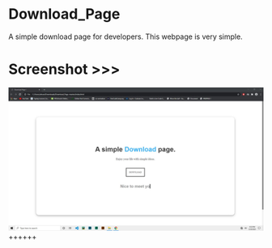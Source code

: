 # Download_Page
A simple download page for developers. This webpage is very simple.

# Screenshot >>>
![alt text](https://github.com/AhsanParadise/Download_Page/blob/master/ScreenShot.jpg?raw=true)
++++++
